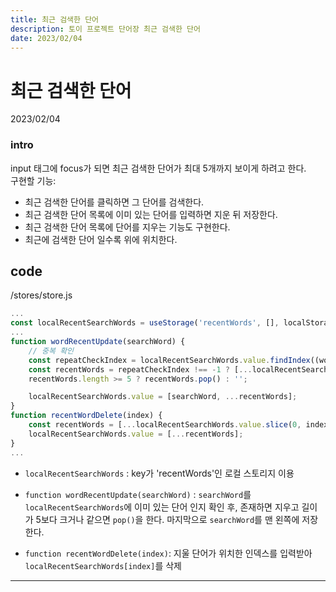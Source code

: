 ```yaml
---
title: 최근 검색한 단어
description: 토이 프로젝트 단어장 최근 검색한 단어
date: 2023/02/04
---
```


# 최근 검색한 단어
<div class="flex justify-end text-sm">2023/02/04</div>

### intro
input 태그에 focus가 되면 최근 검색한 단어가 최대 5개까지 보이게 하려고 한다.   
구현할 기능:
- 최근 검색한 단어를 클릭하면 그 단어를 검색한다.  
- 최근 검색한 단어 목록에 이미 있는 단어를 입력하면 지운 뒤 저장한다.
- 최근 검색한 단어 목록에 단어를 지우는 기능도 구현한다.
- 최근에 검색한 단어 일수록 위에 위치한다.

## code

/stores/store.js
```js
...
const localRecentSearchWords = useStorage('recentWords', [], localStorage);
...
function wordRecentUpdate(searchWord) {
    // 중복 확인
    const repeatCheckIndex = localRecentSearchWords.value.findIndex((word) => word === searchWord);
    const recentWords = repeatCheckIndex !== -1 ? [...localRecentSearchWords.value.slice(0, repeatCheckIndex), ...localRecentSearchWords.value.slice(repeatCheckIndex+1)] : [...localRecentSearchWords.value];
    recentWords.length >= 5 ? recentWords.pop() : '';

    localRecentSearchWords.value = [searchWord, ...recentWords];
}
function recentWordDelete(index) {
    const recentWords = [...localRecentSearchWords.value.slice(0, index), ...localRecentSearchWords.value.slice(index+1)];
    localRecentSearchWords.value = [...recentWords];
}
...

```
- `localRecentSearchWords` : key가 'recentWords'인 로컬 스토리지 이용  
- `function wordRecentUpdate(searchWord)` : `searchWord`를 `localRecentSearchWords`에 이미 있는 단어 인지 확인 후, 존재하면 지우고 길이가 5보다 크거나 같으면 `pop()`을 한다. 마지막으로 `searchWord`를 맨 왼쪽에 저장한다.

- `function recentWordDelete(index)`: 지울 단어가 위치한 인덱스를 입력받아 `localRecentSearchWords[index]`를 삭제



---